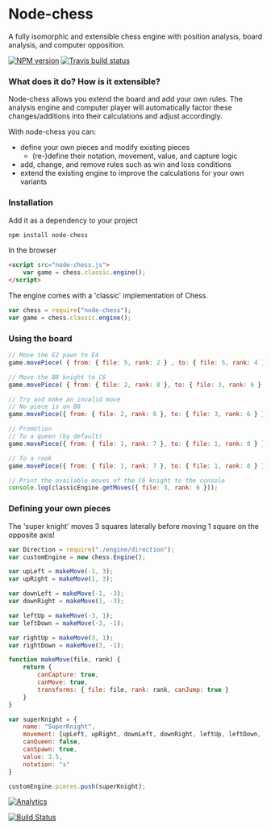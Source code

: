 # Node-chess
A fully isomorphic and extensible chess engine with position analysis, board analysis, and computer opposition.

[![NPM version](http://img.shields.io/npm/v/node-chess.svg?style=flat)](https://www.npmjs.org/package/node-chess)
[![Travis build status](https://travis-ci.org/Seikho/node-chess.svg?branch=master)](https://travis-ci.org/Seikho/node-chess)

### What does it do? How is it extensible?
Node-chess allows you extend the board and add your own rules. The analysis engine and computer player will automatically factor these changes/additions into their calculations and adjust accordingly. 

With node-chess you can:

- define your own pieces and modify existing pieces 
	- (re-)define their notation, movement, value, and capture logic
- add, change, and remove rules such as win and loss conditions
- extend the existing engine to improve the calculations for your own variants

### Installation
Add it as a dependency to your project
```javascript
npm install node-chess
```

In the browser
```html
<script src="node-chess.js">
	var game = chess.classic.engine();
</script>
```

The engine comes with a 'classic' implementation of Chess.
```javascript
var chess = require("node-chess");
var game = chess.classic.engine();
``` 

### Using the board
```javascript
// Move the E2 pawn to E4
game.movePiece( { from: { file: 5, rank: 2 } , to: { file: 5, rank: 4 } });

// Move the B8 knight to C6 
game.movePiece( { from: { file: 2, rank: 8 }, to: { file: 3, rank: 6 } });

// Try and make an invalid move
// No piece is on B8
game.movePiece({ from: { file: 2, rank: 8 }, to: { file: 3, rank: 6 } }); === null; // true

// Promotion
// To a queen (by default)
game.movePiece({ from: { file: 1, rank: 7 }, to: { file: 1, rank: 8 } });

// To a rook
game.movePiece({ from: { file: 1, rank: 7 }, to: { file: 1, rank: 8 } }, "r");

// Print the available moves of the C6 knight to the console
console.log(classicEngine.getMoves({ file: 3, rank: 6 }));
```

### Defining your own pieces
The 'super knight' moves 3 squares laterally before moving 1 square on the opposite axis!

```javascript
var Direction = require("./engine/direction");
var customEngine = new chess.Engine();

var upLeft = makeMove(-1, 3);
var upRight = makeMove(1, 3);

var downLeft = makeMove(-1, -3);
var downRight = makeMove(1, -3);

var leftUp = makeMove(-3, 1);
var leftDown = makeMove(-3, -1);

var rightUp = makeMove(3, 1);
var rightDown = makeMove(3, -1);

function makeMove(file, rank) {
	return {
		canCapture: true,
		canMove: true,
		transforms: { file: file, rank: rank, canJump: true }
	}
}

var superKnight = {
	name: "SuperKnight",
	movement: [upLeft, upRight, downLeft, downRight, leftUp, leftDown, rightUp, rightDown],
	canQueen: false,
	canSpawn: true,
	value: 3.5,
	notation: "s"
}

customEngine.pieces.push(superKnight);
```

[![Analytics](https://ga-beacon.appspot.com/UA-61186849-1/seikho/node-chess)](https://github.com/Seikho/watcher)

[![Build Status](https://semaphoreci.com/api/v1/projects/0b754a96-b327-48da-8b40-9c9985086c31/386310/badge.svg)](https://semaphoreci.com/seikho/node-chess)
